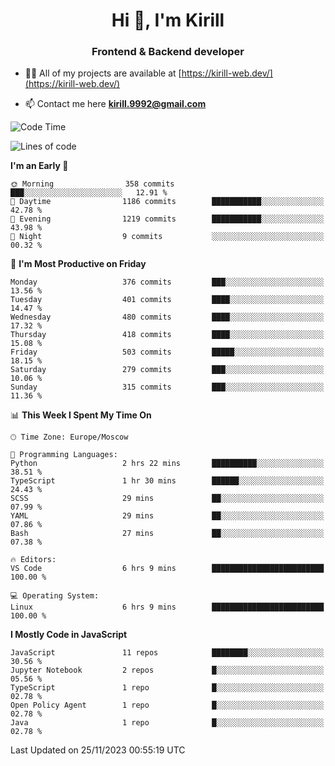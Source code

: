 <h1 align="center">Hi 👋, I'm Kirill</h1>
<h3 align="center">Frontend & Backend developer</h3>

- 👨‍💻 All of my projects are available at [https://kirill-web.dev/](https://kirill-web.dev/)

- 📫 Contact me here **kirill.9992@gmail.com**











<!--START_SECTION:waka-->
![Code Time](http://img.shields.io/badge/Code%20Time-1%2C533%20hrs%2038%20mins-blue)

![Lines of code](https://img.shields.io/badge/From%20Hello%20World%20I%27ve%20Written-4.5%20million%20lines%20of%20code-blue)

**I'm an Early 🐤** 

```text
🌞 Morning                358 commits         ███░░░░░░░░░░░░░░░░░░░░░░   12.91 % 
🌆 Daytime                1186 commits        ███████████░░░░░░░░░░░░░░   42.78 % 
🌃 Evening                1219 commits        ███████████░░░░░░░░░░░░░░   43.98 % 
🌙 Night                  9 commits           ░░░░░░░░░░░░░░░░░░░░░░░░░   00.32 % 
```
📅 **I'm Most Productive on Friday** 

```text
Monday                   376 commits         ███░░░░░░░░░░░░░░░░░░░░░░   13.56 % 
Tuesday                  401 commits         ████░░░░░░░░░░░░░░░░░░░░░   14.47 % 
Wednesday                480 commits         ████░░░░░░░░░░░░░░░░░░░░░   17.32 % 
Thursday                 418 commits         ████░░░░░░░░░░░░░░░░░░░░░   15.08 % 
Friday                   503 commits         █████░░░░░░░░░░░░░░░░░░░░   18.15 % 
Saturday                 279 commits         ███░░░░░░░░░░░░░░░░░░░░░░   10.06 % 
Sunday                   315 commits         ███░░░░░░░░░░░░░░░░░░░░░░   11.36 % 
```


📊 **This Week I Spent My Time On** 

```text
🕑︎ Time Zone: Europe/Moscow

💬 Programming Languages: 
Python                   2 hrs 22 mins       ██████████░░░░░░░░░░░░░░░   38.51 % 
TypeScript               1 hr 30 mins        ██████░░░░░░░░░░░░░░░░░░░   24.43 % 
SCSS                     29 mins             ██░░░░░░░░░░░░░░░░░░░░░░░   07.99 % 
YAML                     29 mins             ██░░░░░░░░░░░░░░░░░░░░░░░   07.86 % 
Bash                     27 mins             ██░░░░░░░░░░░░░░░░░░░░░░░   07.38 % 

🔥 Editors: 
VS Code                  6 hrs 9 mins        █████████████████████████   100.00 % 

💻 Operating System: 
Linux                    6 hrs 9 mins        █████████████████████████   100.00 % 
```

**I Mostly Code in JavaScript** 

```text
JavaScript               11 repos            ████████░░░░░░░░░░░░░░░░░   30.56 % 
Jupyter Notebook         2 repos             █░░░░░░░░░░░░░░░░░░░░░░░░   05.56 % 
TypeScript               1 repo              █░░░░░░░░░░░░░░░░░░░░░░░░   02.78 % 
Open Policy Agent        1 repo              █░░░░░░░░░░░░░░░░░░░░░░░░   02.78 % 
Java                     1 repo              █░░░░░░░░░░░░░░░░░░░░░░░░   02.78 % 
```




 Last Updated on 25/11/2023 00:55:19 UTC
<!--END_SECTION:waka-->
